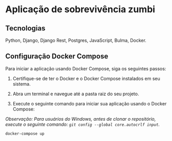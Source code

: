 # Aplicação de sobrevivência zumbi

## Tecnologias
Python, Django, Django Rest, Postgres, JavaScript, Bulma, Docker.

## Configuração Docker Compose

Para iniciar a aplicação usando Docker Compose, siga os seguintes passos:

1. Certifique-se de ter o Docker e o Docker Compose instalados em seu sistema.

2. Abra um terminal e navegue até a pasta raiz do seu projeto.

3. Execute o seguinte comando para iniciar sua aplicação usando o Docker Compose:

*Observação: Para usuários do Windows, antes de clonar o repositório, execute o seguinte comando: `git config --global core.autocrlf input`.*

```bash
docker-compose up
```
